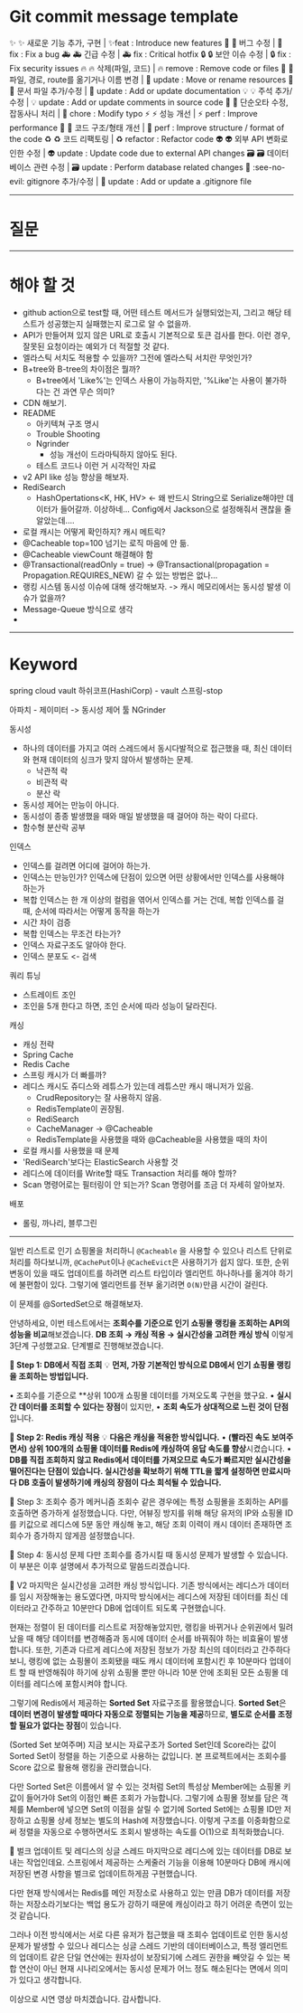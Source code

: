 # Git commit message template

✨ :sparkles: 새로운 기능 추가, 구현 | ✨feat : Introduce new features
🐛 :bug: 버그 수정 | 🐛 fix : Fix a bug
🚑 :ambulance: 긴급 수정 | 🚑 fix : Critical hotfix
🔒 :lock: 보안 이슈 수정 | 🔒 fix : Fix security issues
🔥 :fire: 삭제(파일, 코드) | 🔥 remove : Remove code or files
🚛 :truck: 파일, 경로, route를 옮기거나 이름 변경 | 🚛 update : Move or rename resources
📝 :memo: 문서 파일 추가/수정 | 📝 update : Add or update documentation
💡 :bulb: 주석 추가/수정 | 💡 update : Add or update comments in source code
🧹 :broom: 단순오타 수정, 잡동사니 처리 | 🧹 chore : Modify typo
⚡ :zap: 성능 개선 | ⚡ perf : Improve performance
🎨 :art: 코드 구조/형태 개선 | 🎨 perf : Improve structure / format of the code
♻️ :recycle: 코드 리팩토링 | ♻️ refactor : Refactor code
👽 :alien: 외부 API 변화로 인한 수정 | 👽 update : Update code due to external API changes
🗃️ :card_file_box: 데이터베이스 관련 수정 | 🗃️ update : Perform database related changes
🙈 :see-no-evil: gitignore 추가/수정 | 🙈 update : Add or update a .gitignore file

---

# 질문

---

# 해야 할 것

* github action으로 test할 때, 어떤 테스트 메서드가 실행되었는지, 그리고 해당 테스트가 성공했는지 실패했는지 로그로 알 수 없을까.
* API가 만들어져 있지 않은 URL로 호출시 기본적으로 토큰 검사를 한다. 이런 경우, 잘못된 요청이라는 예외가 더 적절할 것 같다.
* 엘라스틱 서치도 적용할 수 있을까? 그전에 엘라스틱 서치란 무엇인가?
* B+tree와 B-tree의 차이점은 뭘까?
	* B+tree에서 'Like%'는 인덱스 사용이 가능하지만, '%Like'는 사용이 불가하다는 건 과연 무슨 의미?
* CDN 해보기.
* README
	* 아키텍쳐 구조 명시
	* Trouble Shooting
	* Ngrinder 
		* 성능 개선이 드라마틱하지 않아도 된다.
	* 테스트 코드나 이런 거 시각적인 자료
* v2 API like 성능 향상을 해보자.
* RediSearch
	* HashOpertations<K, HK, HV> <- 왜 반드시 String으로 Serialize해야만 데이터가 들어갈까. 이상하네... Config에서 Jackson으로 설정해줘서 괜찮을 줄 알았는데....
* 로컬 캐시는 어떻게 확인하지? 캐시 메트릭?
* @Cacheable top=100 넘기는 로직 마음에 안 듦.
* @Cacheable viewCount 해결해야 함
* @Transactional(readOnly = true) -> @Transactional(propagation = Propagation.REQUIRES_NEW) 갈 수 있는 방법은 없나...
* 랭킹 시스템 동시성 이슈에 대해 생각해보자. -> 캐시 메모리에서는 동시성 발생 이슈가 없을까?
* Message-Queue 방식으로 생각
* 

---
# Keyword
spring cloud vault
하쉬코프(HashiCorp) - vault
스프링-stop

아파치 - 제이미터 -> 동시성 제어 툴
NGrinder 

동시성
* 하나의 데이터를 가지고 여러 스레드에서 동시다발적으로 접근했을 때, 최신 데이터와 현재 데이터의 싱크가 맞지 않아서 발생하는 문제.
	* 낙관적 락
	* 비관적 락
	* 분산 락
* 동시성 제어는 만능이 아니다.
* 동시성이 종종 발생했을 때와 매일 발생했을 때 걸어야 하는 락이 다르다.
* 함수형 분산락 공부

인덱스
* 인덱스를 걸려면 어디에 걸어야 하는가.
* 인덱스는 만능인가? 인덱스에 단점이 있으면 어떤 상황에서만 인덱스를 사용해야 하는가
* 복합 인덱스는 한 개 이상의 컬럼을 엮어서 인덱스를 거는 건데, 복합 인덱스를 걸 때, 순서에 따라서는 어떻게 동작을 하는가
* 시간 차이 검증
* 복합 인덱스는 무조건 타는가?
* 인덱스 자료구조도 알아야 한다.
* 인덱스 분포도 <- 검색

쿼리 튜닝
* 스트레이트 조인
* 조인을 5개 한다고 하면, 조인 순서에 따라 성능이 달라진다.

캐싱
* 캐싱 전략
* Spring Cache
* Redis Cache
* 스프링 캐시가 더 빠를까?
* 레디스 캐시도 쥬디스와 레튜스가 있는데 레튜스만 캐시 매니저가 있음.
	* CrudRepository는 잘 사용하지 않음.
	* RedisTemplate이 권장됨.
	* RediSearch
	* CacheManager -> @Cacheable
	* RedisTemplate을 사용했을 때와 @Cacheable을 사용했을 때의 차이
* 로컬 캐시를 사용했을 때 문제
* 'RediSearch'보다는 ElasticSearch 사용할 것
* 레디스에 데이터를 Write할 때도 Transaction 처리를 해야 할까?
* Scan 명령어로는 필터링이 안 되는가? Scan 명령어를 조금 더 자세히 알아보자.

배포
* 롤링, 까나리, 블루그린


---
일반 리스트로 인기 쇼핑몰을 처리하니 `@Cacheable` 을 사용할 수 있으나 리스트 단위로 처리를 하다보니까, `@CachePut`이나 `@CacheEvict`은 사용하기가 쉽지 않다. 또한, 순위 변동이 있을 때도 업데이트를 하려면 리스트 타입이라 엘리먼트 하나하나를 옮겨야 하기에 불편함이 있다. 그렇기에 엘리먼트를 전부 옮기려면 `O(N)`만큼 시간이 걸린다.

이 문제를 @SortedSet으로 해결해보자.
































안녕하세요, 이번 테스트에서는 **조회수를 기준으로 인기 쇼핑몰 랭킹을 조회하는 API의 성능을 비교**해보겠습니다.  **DB 조회 → 캐싱 적용 → 실시간성을 고려한 캐싱 방식** 이렇게 3단계 구성했고요. 단계별로 진행해보겠습니다.

**📌 Step 1: DB에서 직접 조회**
💡 **먼저, 가장 기본적인 방식으로 DB에서 인기 쇼핑몰 랭킹을 조회하는 방법입니다.**
 
• 조회수를 기준으로 **상위 100개 쇼핑몰 데이터를 가져오도록 구현을 했구요.
• **실시간 데이터를 조회할 수 있다는 장점**이 있지만,
• **조회 속도가 상대적으로 느린 것이 단점**입니다.

**📌 Step 2: Redis 캐싱 적용**
💡 **다음은 캐싱을 적용한 방식입니다.**
• **(빨라진 속도 보여주면서) 상위 100개의 쇼핑몰 데이터를 Redis에 캐싱하여 응답 속도를 향상**시켰습니다. 
• **DB를 직접 조회하지 않고 Redis에서 데이터를 가져오므로 속도가 빠르지만 실시간성을 떨어진다는 단점이 있습니다. 실시간성을 확보하기 위해 TTL을 짧게 설정하면 만료시마다 DB 호출이 발생하기에 캐싱의 장점이 다소 희석될 수 있습니다.**

📌 Step 3: 조회수 증가 메커니즘
조회수 같은 경우에는 특정 쇼핑몰을 조회하는 API를 호출하면 증가하게 설정했습니다. 다만, 어뷰징 방지를 위해 해당 유저의 IP와 쇼핑몰 ID를 키값으로 레디스에 5분 동안 캐싱해 놓고, 해당 조회 이력이 캐시 데이터 존재하면 조회수가 증가하지 않게끔 설정했습니다.

📌 Step 4: 동시성 문제
다만 조회수를 증가시킬 때 동시성 문제가 발생할 수 있습니다. 이 부분은 이후 설명에서 추가적으로 말씀드리겠습니다.

📌 V2
마지막은 실시간성을 고려한 캐싱 방식입니다. 기존 방식에서는 레디스가 데이터를 임시 저장해놓는 용도였다면, 마지막 방식에서는 레디스에 저장된 데이터를 최신 데이터라고 간주하고 10분만다 DB에 업데이트 되도록 구현했습니다. 

현재는 정렬이 된 데이터를 리스트로 저장해놓았지만, 랭킹을 바뀌거나 순위권에서 밀려났을 때 해당 데이터를 변경해줌과 동시에 데이터 순서를 바꿔줘야 하는 비효율이 발생합니다. 또한, 기존과 다르게 레디스에 저장된 정보가 가장 최신의 데이터라고 간주하다보니, 랭킹에 없는 쇼핑몰이 조회됐을 때도 캐시 데이터에 포함시킨 후 10분마다 업데이트 할 때 반영해줘야 하기에 상위 쇼핑몰 뿐만 아니라 10분 안에 조회된 모든 쇼핑몰 데이터를 레디스에 포함시켜야 합니다.



그렇기에 Redis에서 제공하는 **Sorted Set** 자료구조를 활용했습니다. **Sorted Set**은 **데이터 변경이 발생할 때마다 자동으로 정렬되는 기능을 제공**하므로, **별도로 순서를 조정할 필요가 없다는 장점**이 있습니다.

(Sorted Set 보여주며) 지금 보시는 자료구조가 Sorted Set인데 Score라는 값이 Sorted Set이 정렬을 하는 기준으로 사용하는 값입니다. 본 프로젝트에서는 조회수를 Score 값으로 활용해 랭킹을 관리했습니다.

다만 Sorted Set은 이름에서 알 수 있는 것처럼 Set의 특성상 Member에는 쇼핑몰 키값이 들어가야 Set의 이점인 빠른 조회가 가능합니다. 그렇기에 쇼핑몰 정보를 담은 객체를 Member에 넣으면 Set의 이점을 살릴 수 없기에 Sorted Set에는 쇼핑몰 ID만 저장하고 쇼핑몰 상세 정보는 별도의 Hash에 저장했습니다. 이렇게 구조를 이중화함으로써 정렬을 자동으로 수행하면서도 조회시 발생하는 속도를 O(1)으로 최적화했습니다.


📌 벌크 업데이트 및 레디스의 싱글 스레드
마지막으로 레디스에 있는 데이터를 DB로 보내는 작업인데요. 스프링에서 제공하는 스케줄러 기능을 이용해 10분마다 DB에 캐시에 저장된 변경 사항을 벌크로 업데이트하게끔 구현했습니다.

다만 현재 방식에서는 Redis를 메인 저장소로 사용하고 있는 만큼 DB가 데이터를 저장하는 저장소라기보다는 백업 용도가 강하기 때문에 캐싱이라고 하기 어려운 측면이 있는 것 같습니다. 

그러나 이전 방식에서는 서로 다른 유저가 접근했을 때 조회수 업데이트로 인한 동시성 문제가 발생할 수 있으나 레디스는 싱글 스레드 기반의 데이터베이스고, 특정 엘리먼트의 업데이트 같은 단일 연산에는 원자성이 보장되기에 스레드 권한을 빼앗길 수 있는 복합 연산이 아닌 현재 시나리오에서는 동시성 문제가 어느 정도 해소된다는 면에서 의미가 있다고 생각합니다.

이상으로 시연 영상 마치겠습니다. 감사합니다.













































































